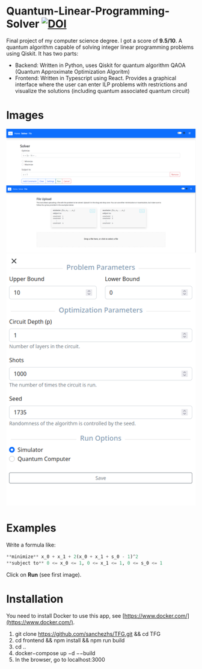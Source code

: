 # Quantum-Linear-Programming-Solver [![DOI](https://zenodo.org/badge/DOI/10.5281/zenodo.7972044.svg)](https://doi.org/10.5281/zenodo.7972044)

Final project of my computer science degree. I got a score of **9.5/10**. 
A quantum algorithm capable of solving integer linear programming problems using Qiskit.
It has two parts:
- Backend: Written in Python, uses Qiskit for quantum algorithm QAOA (Quantum Approximate Optimization Algoritm)
- Frontend: Written in Typescript using React. Provides a graphical interface where the user can enter ILP problems with restrictions and visualize the solutions (including quantum associated quantum circuit)

# Images

![solver1](./files/solver1.png)
![solver3](./files/solver3.png)
![solver4](./files/solver4.png)

# Examples
Write a formula like:
```python
**minimize** x_0 + x_1 + 2(x_0 + x_1 + s_0 - 1)^2
**subject to** 0 <= x_0 <= 1, 0 <= x_1 <= 1, 0 <= s_0 <= 1
```
Click on **Run** (see first image).

# Installation
You need to install Docker to use this app, see [https://www.docker.com/](https://www.docker.com/).

1. git clone https://github.com/sanchezhs/TFG.git && cd TFG
2. cd frontend && npm install && npm run build
3. cd ..
4. docker−compose up −d −−build
5. In the browser, go to localhost:3000
